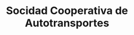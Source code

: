 ---
title: "Socidad Cooperativa de Autotransportes"
url: /rafael-delgado/socidad-cooperativa-de-autotransportes/
shop: reparación de automóviles
---